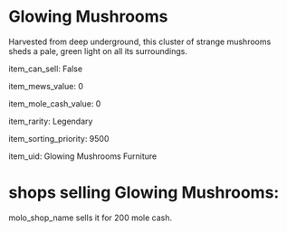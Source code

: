 # Glowing Mushrooms

Harvested from deep underground, this cluster of strange mushrooms sheds a pale, green light on all its surroundings.

item_can_sell: False

item_mews_value: 0

item_mole_cash_value: 0

item_rarity: Legendary

item_sorting_priority: 9500

item_uid: Glowing Mushrooms Furniture

# shops selling Glowing Mushrooms:

molo_shop_name sells it for 200 mole cash.